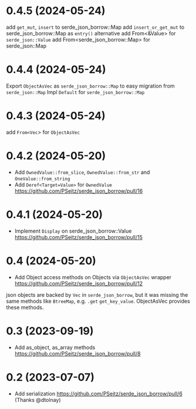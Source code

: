 0.4.5 (2024-05-24)
==================
add `get_mut`, `insert` to serde_json_borrow::Map
add `insert_or_get_mut` to serde_json_borrow::Map as `entry()` alternative
add From<&Value> for `serde_json::Value`
add From<serde_json_borrow::Map> for serde_json::Map

0.4.4 (2024-05-24)
==================
Export `ObjectAsVec` as `serde_json_borrow::Map` to easy migration from `serde_json::Map`
Impl `Default` for `serde_json_borrow::Map`

0.4.3 (2024-05-24)
==================
add `From<Vec`> for `ObjectAsVec`

0.4.2 (2024-05-20)
==================
* Add `OwnedValue::from_slice`, `OwnedValue::from_str` and `OneValue::from_string`
* Add `Deref<Target=Value>` for `OwnedValue` https://github.com/PSeitz/serde_json_borrow/pull/16

0.4.1 (2024-05-20)
==================
* Implement `Display` on serde_json_borrow::Value https://github.com/PSeitz/serde_json_borrow/pull/15

0.4 (2024-05-20)
==================
* Add Object access methods on Objects via `ObjectAsVec` wrapper https://github.com/PSeitz/serde_json_borrow/pull/12

json objects are backed by `Vec` in `serde_json_borrow`, but it was missing the same methods like `BtreeMap`, e.g. `.get` `get_key_value`.
ObjectAsVec provides these methods.

0.3 (2023-09-19)
==================
* Add as_object, as_array methods https://github.com/PSeitz/serde_json_borrow/pull/8

0.2 (2023-07-07)
==================
* Add serialization https://github.com/PSeitz/serde_json_borrow/pull/6 (Thanks @dtolnay) 
